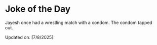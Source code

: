 # Joke of the Day

<!-- #joke -->
Jayesh once had a wrestling match with a condom. The condom tapped out.

Updated on: [7/8/2025]
<!-- #jokeEnd -->